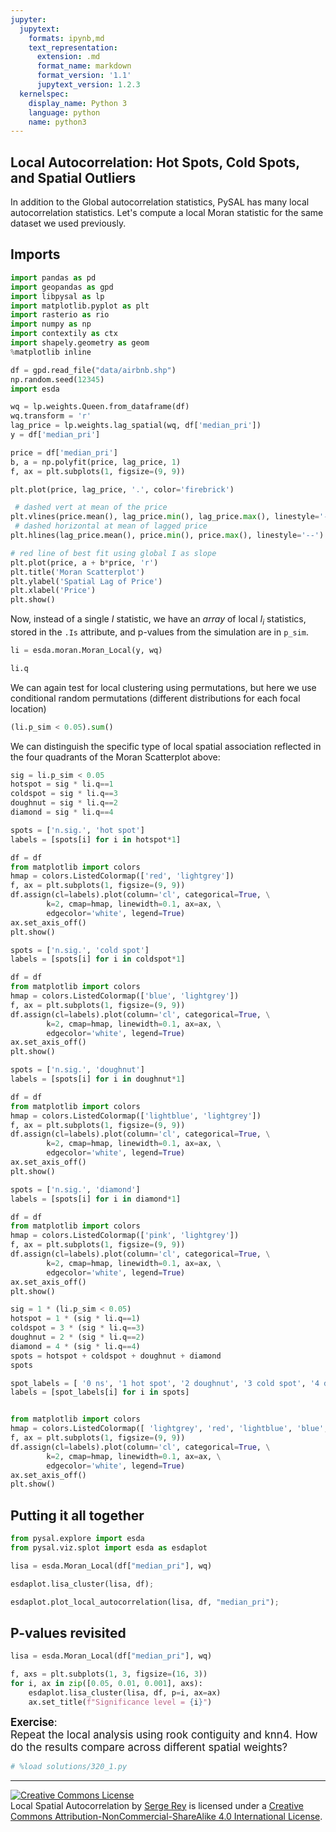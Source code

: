 ```yaml
---
jupyter:
  jupytext:
    formats: ipynb,md
    text_representation:
      extension: .md
      format_name: markdown
      format_version: '1.1'
      jupytext_version: 1.2.3
  kernelspec:
    display_name: Python 3
    language: python
    name: python3
---
```


<!-- #region -->

## Local Autocorrelation: Hot Spots, Cold Spots, and Spatial Outliers ##

In addition to the Global autocorrelation statistics, PySAL has many local
autocorrelation statistics. Let's compute a local Moran statistic for the same
dataset we used previously.



## Imports
<!-- #endregion -->

```python
import pandas as pd
import geopandas as gpd
import libpysal as lp
import matplotlib.pyplot as plt
import rasterio as rio
import numpy as np
import contextily as ctx
import shapely.geometry as geom
%matplotlib inline
```


```python
df = gpd.read_file("data/airbnb.shp")
np.random.seed(12345)
import esda
```

```python
wq = lp.weights.Queen.from_dataframe(df)
wq.transform = 'r'
lag_price = lp.weights.lag_spatial(wq, df['median_pri'])
y = df['median_pri']

```

```python
price = df['median_pri']
b, a = np.polyfit(price, lag_price, 1)
f, ax = plt.subplots(1, figsize=(9, 9))

plt.plot(price, lag_price, '.', color='firebrick')

 # dashed vert at mean of the price
plt.vlines(price.mean(), lag_price.min(), lag_price.max(), linestyle='--')
 # dashed horizontal at mean of lagged price 
plt.hlines(lag_price.mean(), price.min(), price.max(), linestyle='--')

# red line of best fit using global I as slope
plt.plot(price, a + b*price, 'r')
plt.title('Moran Scatterplot')
plt.ylabel('Spatial Lag of Price')
plt.xlabel('Price')
plt.show()

```

Now, instead of a single $I$ statistic, we have an *array* of local $I_i$
statistics, stored in the `.Is` attribute, and p-values from the simulation are
in `p_sim`.

```python
li = esda.moran.Moran_Local(y, wq)
```

```python
li.q
```

We can again test for local clustering using permutations, but here we use
conditional random permutations (different distributions for each focal location)

```python
(li.p_sim < 0.05).sum()
```

We can distinguish the specific type of local spatial association reflected in
the four quadrants of the Moran Scatterplot above:

```python
sig = li.p_sim < 0.05
hotspot = sig * li.q==1
coldspot = sig * li.q==3
doughnut = sig * li.q==2
diamond = sig * li.q==4
```

```python
spots = ['n.sig.', 'hot spot']
labels = [spots[i] for i in hotspot*1]
```

```python
df = df
from matplotlib import colors
hmap = colors.ListedColormap(['red', 'lightgrey'])
f, ax = plt.subplots(1, figsize=(9, 9))
df.assign(cl=labels).plot(column='cl', categorical=True, \
        k=2, cmap=hmap, linewidth=0.1, ax=ax, \
        edgecolor='white', legend=True)
ax.set_axis_off()
plt.show()
```

```python
spots = ['n.sig.', 'cold spot']
labels = [spots[i] for i in coldspot*1]
```

```python
df = df
from matplotlib import colors
hmap = colors.ListedColormap(['blue', 'lightgrey'])
f, ax = plt.subplots(1, figsize=(9, 9))
df.assign(cl=labels).plot(column='cl', categorical=True, \
        k=2, cmap=hmap, linewidth=0.1, ax=ax, \
        edgecolor='white', legend=True)
ax.set_axis_off()
plt.show()
```

```python
spots = ['n.sig.', 'doughnut']
labels = [spots[i] for i in doughnut*1]
```

```python
df = df
from matplotlib import colors
hmap = colors.ListedColormap(['lightblue', 'lightgrey'])
f, ax = plt.subplots(1, figsize=(9, 9))
df.assign(cl=labels).plot(column='cl', categorical=True, \
        k=2, cmap=hmap, linewidth=0.1, ax=ax, \
        edgecolor='white', legend=True)
ax.set_axis_off()
plt.show()
```

```python
spots = ['n.sig.', 'diamond']
labels = [spots[i] for i in diamond*1]
```

```python
df = df
from matplotlib import colors
hmap = colors.ListedColormap(['pink', 'lightgrey'])
f, ax = plt.subplots(1, figsize=(9, 9))
df.assign(cl=labels).plot(column='cl', categorical=True, \
        k=2, cmap=hmap, linewidth=0.1, ax=ax, \
        edgecolor='white', legend=True)
ax.set_axis_off()
plt.show()
```

```python
sig = 1 * (li.p_sim < 0.05)
hotspot = 1 * (sig * li.q==1)
coldspot = 3 * (sig * li.q==3)
doughnut = 2 * (sig * li.q==2)
diamond = 4 * (sig * li.q==4)
spots = hotspot + coldspot + doughnut + diamond
spots
```

```python
spot_labels = [ '0 ns', '1 hot spot', '2 doughnut', '3 cold spot', '4 diamond']
labels = [spot_labels[i] for i in spots]
```

```python

from matplotlib import colors
hmap = colors.ListedColormap([ 'lightgrey', 'red', 'lightblue', 'blue', 'pink'])
f, ax = plt.subplots(1, figsize=(9, 9))
df.assign(cl=labels).plot(column='cl', categorical=True, \
        k=2, cmap=hmap, linewidth=0.1, ax=ax, \
        edgecolor='white', legend=True)
ax.set_axis_off()
plt.show()
```

## Putting it all together

```python
from pysal.explore import esda
from pysal.viz.splot import esda as esdaplot
```

```python
lisa = esda.Moran_Local(df["median_pri"], wq)
```

```python
esdaplot.lisa_cluster(lisa, df);
```

```python
esdaplot.plot_local_autocorrelation(lisa, df, "median_pri");
```

## P-values revisited

```python
lisa = esda.Moran_Local(df["median_pri"], wq)
```

```python
f, axs = plt.subplots(1, 3, figsize=(16, 3))
for i, ax in zip([0.05, 0.01, 0.001], axs):
    esdaplot.lisa_cluster(lisa, df, p=i, ax=ax)
    ax.set_title(f"Significance level = {i}")
```

<div class="alert alert-success" style="font-size:120%">
<b>Exercise</b>: <br>
Repeat the local analysis using rook contiguity and knn4. How do the results compare across different spatial weights?</div>

```python
# %load solutions/320_1.py
```

---

<a rel="license" href="http://creativecommons.org/licenses/by-nc-
sa/4.0/"><img alt="Creative Commons License" style="border-width:0"
src="https://i.creativecommons.org/l/by-nc-sa/4.0/88x31.png" /></a><br /><span
xmlns:dct="http://purl.org/dc/terms/" property="dct:title">Local Spatial Autocorrelation</span> by <a xmlns:cc="http://creativecommons.org/ns#"
href="http://sergerey.org" property="cc:attributionName"
rel="cc:attributionURL">Serge Rey</a> is licensed under a <a
rel="license" href="http://creativecommons.org/licenses/by-nc-sa/4.0/">Creative
Commons Attribution-NonCommercial-ShareAlike 4.0 International License</a>.
